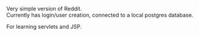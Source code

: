 Very simple version of Reddit.  
Currently has login/user creation, connected to a local postgres database.  

For learning servlets and JSP. 
